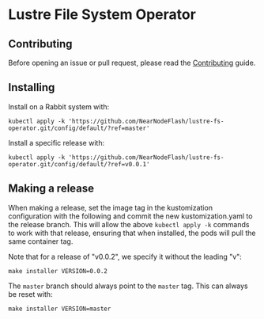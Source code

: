 # Lustre File System Operator

## Contributing

Before opening an issue or pull request, please read the [Contributing] guide.

[contributing]: CONTRIBUTING.md

## Installing

Install on a Rabbit system with:
```console
kubectl apply -k 'https://github.com/NearNodeFlash/lustre-fs-operator.git/config/default/?ref=master'
```

Install a specific release with:
```console
kubectl apply -k 'https://github.com/NearNodeFlash/lustre-fs-operator.git/config/default/?ref=v0.0.1'
```

## Making a release

When making a release, set the image tag in the kustomization configuration
with the following and commit the new kustomization.yaml to the release branch.
This will allow the above `kubectl apply -k` commands to work with that
release, ensuring that when installed, the pods will pull the same container
tag.

Note that for a release of "v0.0.2", we specify it without the leading "v":
```console
make installer VERSION=0.0.2
```

The `master` branch should always point to the `master` tag.  This can always be reset with:
```console
make installer VERSION=master
```

